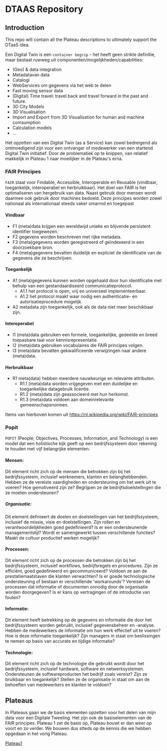 # DTAAS Repository

## Introduction
This repo will contain all the Plateau descriptions to ultimately support the DTaaS idea.

Een Digital Twin is een `container begrip` - het heeft geen strikte definitie, maar bestaat ruwweg uit componenten/mogelijkheden/capabilities:
- (Geo) & data integration
- Metadatavan data
- Catalogi
- WebServices om gegevens via het web te delen
- Fast moving sensor data
- (Digital) Time travel: travel back and travel forward in the past and future.
- 3D City Models
- 3D Visualisation
- Import and Export from 3D Visualisation for human and machine comsumption
- Calculation models
- ...

Het opzetten van een Digital Twin (as a Service) kan zowel bedreigend als ontmoedigend zijn voor een ontvanger of medewerker van een startend Digital Twin initiatief. Door de problematiek op te knippen, van relatief makkelijk in Plateau 1 naar moeilijker in de Plateau's erna.

### FAIR Principes
`FAIR` staat voor Findable, Accessible, Interoperable en Reusable (vindbaar, toegankelijk, interoperabel en herbruikbaar). Het doel van FAIR is het optimaliseren van hergebruik van data. Naast gebruik door mensen wordt daarmee ook gebruik door machines bedoeld. Deze principes worden zowel nationaal als internationaal steeds vaker omarmd en toegepast

#### Vindbaar
 - F1 (meta)data krijgen een wereldwijd unieke en blijvende persistent identifier toegewezen.
 - F2 gegevens worden beschreven met rijke metadata.
 - F3 (meta)gegevens worden geregistreerd of geïndexeerd in een doorzoekbare bron.
 - F4 (meta)gegevens bevatten duidelijk en expliciet de identificatie van de gegevens die ze beschrijven.

#### Toegankelijk
 - A1 (meta)gegevens kunnen worden opgehaald door hun identificatie met behulp van een gestandaardiseerd communicatieprotocol.
   - A1.1 het protocol is open, vrij en universeel implementeerbaar.
   - A1.2 het protocol maakt waar nodig een authenticatie- en autorisatieprocedure mogelijk.
 - A2 metadata zijn toegankelijk, ook als de data niet meer beschikbaar zijn.

#### Interoperabel
 - I1 (meta)data gebruiken een formele, toegankelijke, gedeelde en breed toepasbare taal voor kennisrepresentatie.
 - I2 (meta)data gebruiken vocabulaires die FAIR principes volgen.
 - I3 (meta)data bevatten gekwalificeerde verwijzingen naar andere (meta)data.

#### Herbruikbaar
 - R1 meta(data) hebben meerdere nauwkeurige en relevante attributen.
   - R1.1 (meta)data worden vrijgegeven met een duidelijke en toegankelijke datagebruik licentie.
   - R1.2 (meta)data zijn geassocieerd met hun herkomst.
   - R1.3 (meta)data voldoen aan domeinrelevante gemeenschapsnormen.

Items van hierboven komen uit https://nl.wikipedia.org/wiki/FAIR-principes

### Popit
`POPIT` (People, Objectives, Processes, Information, and Technology) is een model dat een holistische kijk geeft op een bedrijfssysteem door rekening te houden met vijf belangrijke elementen.

#### Mensen:
Dit element richt zich op de mensen die betrokken zijn bij het bedrijfssysteem, inclusief werknemers, klanten en belanghebbenden. Hebben ze de vereiste vaardigheden en ondersteuning om het werk uit te voeren? Hoe gemotiveerd zijn ze? Begrijpen ze de bedrijfsdoelstellingen die ze moeten ondersteunen?
##### Organisatie: 
Dit element definieert de doelen en doelstellingen van het bedrijfssysteem, inclusief de missie, visie en doelstellingen. Zijn rollen en verantwoordelijkheden goed gedefinieerd? Is er een ondersteunende managementstijl? Wordt er samengewerkt tussen verschillende functies? Maakt de cultuur productief werken mogelijk?
#### Processen: 
Dit element richt zich op de processen die betrokken zijn bij het bedrijfssysteem, inclusief workflows, bedrijfsregels en procedures. Zijn ze efficiënt, goed gedefinieerd en gecommuniceerd? Voldoen ze aan de prestatiemaatstaven die klanten verwachten? Is er goede technologische ondersteuning of bestaan er verschillende 'workarounds'? Vereisen de processen dat informatie of documenten onnodig door de organisatie worden doorgegeven? Is er kans op vertragingen of de introductie van fouten?
#### Informatie: 
Dit element heeft betrekking op de gegevens en informatie die door het bedrijfssysteem worden gebruikt, inclusief gegevensbeheer en -analyse. Hebben de medewerkers de informatie om hun werk effectief uit te voeren? Hoe is deze informatie toegankelijk? Zijn managers in staat om beslissingen te nemen op basis van accurate en tijdige informatie?
#### Technologie: 
Dit element richt zich op de technologie die gebruikt wordt door het bedrijfssysteem, inclusief hardware, software en netwerksystemen. Ondersteunen de softwareproducten het bedrijf zoals vereist? Zijn ze bruikbaar en toegankelijk? Stellen ze de organisatie in staat om aan de behoeften van medewerkers en klanten te voldoen?

## Plateaus
In Plateaus gaan we de basis elementen opzetten voor het delen van mijn data voor een Digitale Tweeling. Het zijn ook de basiselementen van de FAIR principes. Plateau 1 zet de basis op, Plateau bouwt er dan weer op voort en zo verder. We bouwen dus stteds op de kennis die we hebben opgedaan in het vorig Plateau.

[Plateau1](https://github.com/Geonovum/DTaaS/blob/main/Plateau1.md)

